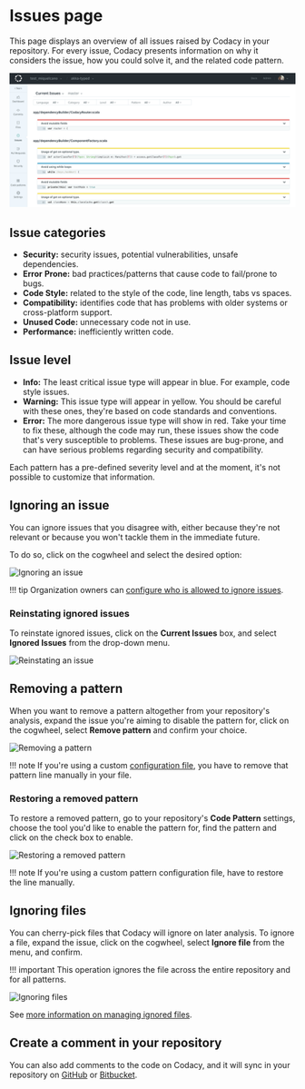 # Issues page

This page displays an overview of all issues raised by Codacy in your repository. For every issue, Codacy presents information on why it considers the issue, how you could solve it, and the related code pattern.

![Issues page](images/issues.png)

## Issue categories

-   **Security:** security issues, potential vulnerabilities, unsafe dependencies.
-   **Error** **Prone:** bad practices/patterns that cause code to fail/prone to bugs.
-   **Code Style:** related to the style of the code, line length, tabs vs spaces.
-   **Compatibility:** identifies code that has problems with older systems or cross-platform support.
-   **Unused Code:** unnecessary code not in use.
-   **Performance:** inefficiently written code.

## Issue level

-   **Info:** The least critical issue type will appear in blue. For example, code style issues.
-   **Warning:** This issue type will appear in yellow. You should be careful with these ones, they're based on code standards and conventions.
-   **Error:** The more dangerous issue type will show in red. Take your time to fix these, although the code may run, these issues show the code that's very susceptible to problems. These issues are bug-prone, and can have serious problems regarding security and compatibility.

Each pattern has a pre-defined severity level and at the moment, it's not possible to customize that information.

## Ignoring an issue

You can ignore issues that you disagree with, either because they're not relevant or because you won't tackle them in the immediate future. 

To do so, click on the cogwheel and select the desired option:

![Ignoring an issue](images/issues-ignore.gif)

!!! tip
    Organization owners can [configure who is allowed to ignore issues](../organizations/roles-and-permissions-for-synced-organizations.md#configure-ignore-issues). 

### Reinstating ignored issues

To reinstate ignored issues, click on the **Current Issues** box, and select **Ignored Issues** from the drop-down menu.

![Reinstating an issue](images/issues-reinstate.gif)

## Removing a pattern

When you want to remove a pattern altogether from your repository's analysis, expand the issue you're aiming to disable the pattern for, click on the cogwheel, select **Remove pattern** and confirm your choice.

![Removing a pattern](images/issues-remove-pattern.gif)

!!! note
    If you're using a custom [configuration file](../repositories-configure/code-patterns.md#using-your-own-tool-configuration-files), you have to remove that pattern line manually in your file.

### Restoring a removed pattern

To restore a removed pattern, go to your repository's **Code Pattern** settings, choose the tool you'd like to enable the pattern for, find the pattern and click on the check box to enable.

![Restoring a removed pattern](images/issues-restore-pattern.gif)

!!! note
    If you're using a custom pattern configuration file, have to restore the line manually.

## Ignoring files

You can cherry-pick files that Codacy will ignore on later analysis. To ignore a file, expand the issue, click on the cogwheel, select **Ignore file** from the menu, and confirm.

!!! important
    This operation ignores the file across the entire repository and for all patterns.

![Ignoring files](images/issues-ignoring-files.gif)

See [more information on managing ignored files](../repositories-configure/ignoring-files.md).

## Create a comment in your repository

You can also add comments to the code on Codacy, and it will sync in your repository on [GitHub](../repositories-configure/integrations/github-integration.md) or [Bitbucket](../repositories-configure/integrations/bitbucket-integration.md).

